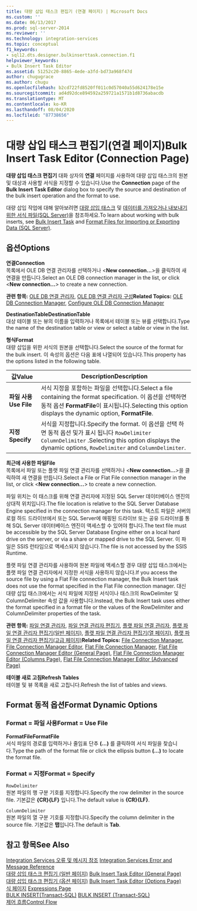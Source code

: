 ```yaml
---
title: 대량 삽입 태스크 편집기 (연결 페이지) | Microsoft Docs
ms.custom: ''
ms.date: 06/13/2017
ms.prod: sql-server-2014
ms.reviewer: ''
ms.technology: integration-services
ms.topic: conceptual
f1_keywords:
- sql12.dts.designer.bulkinserttask.connection.f1
helpviewer_keywords:
- Bulk Insert Task Editor
ms.assetid: 51252c20-8865-4ede-a3fd-bd73a968f47d
author: chugugrace
ms.author: chugu
ms.openlocfilehash: b2cd722fd8520ff011c0d57040a55d624178e15e
ms.sourcegitcommit: ad4d92dce894592a259721a1571b1d8736abacdb
ms.translationtype: MT
ms.contentlocale: ko-KR
ms.lasthandoff: 08/04/2020
ms.locfileid: "87738656"
---
```

# <a name="bulk-insert-task-editor-connection-page"></a><span data-ttu-id="8e648-102">대량 삽입 태스크 편집기(연결 페이지)</span><span class="sxs-lookup"><span data-stu-id="8e648-102">Bulk Insert Task Editor (Connection Page)</span></span>
  <span data-ttu-id="8e648-103">**대량 삽입 태스크 편집기** 대화 상자의 **연결** 페이지를 사용하여 대량 삽입 태스크의 원본 및 대상과 사용할 서식을 지정할 수 있습니다.</span><span class="sxs-lookup"><span data-stu-id="8e648-103">Use the **Connection** page of the **Bulk Insert Task Editor** dialog box to specify the source and destination of the bulk insert operation and the format to use.</span></span>  
  
 <span data-ttu-id="8e648-104">대량 삽입 작업에 대해 알아보려면 [대량 삽입 태스크](control-flow/bulk-insert-task.md) 및 [데이터를 가져오거나 내보내기 위한 서식 파일&#40;SQL Server&#41;](../relational-databases/import-export/format-files-for-importing-or-exporting-data-sql-server.md)을 참조하세요.</span><span class="sxs-lookup"><span data-stu-id="8e648-104">To learn about working with bulk inserts, see [Bulk Insert Task](control-flow/bulk-insert-task.md) and [Format Files for Importing or Exporting Data &#40;SQL Server&#41;](../relational-databases/import-export/format-files-for-importing-or-exporting-data-sql-server.md).</span></span>  
  
## <a name="options"></a><span data-ttu-id="8e648-105">옵션</span><span class="sxs-lookup"><span data-stu-id="8e648-105">Options</span></span>  
 <span data-ttu-id="8e648-106">**연결**</span><span class="sxs-lookup"><span data-stu-id="8e648-106">**Connection**</span></span>  
 <span data-ttu-id="8e648-107">목록에서 OLE DB 연결 관리자를 선택하거나 \<**New connection...**>을 클릭하여 새 연결을 만듭니다.</span><span class="sxs-lookup"><span data-stu-id="8e648-107">Select an OLE DB connection manager in the list, or click \<**New connection...**> to create a new connection.</span></span>  
  
 <span data-ttu-id="8e648-108">**관련 항목:** [OLE DB 연결 관리자](connection-manager/ole-db-connection-manager.md), [OLE DB 연결 관리자 구성](../../2014/integration-services/configure-ole-db-connection-manager.md)</span><span class="sxs-lookup"><span data-stu-id="8e648-108">**Related Topics:** [OLE DB Connection Manager](connection-manager/ole-db-connection-manager.md), [Configure OLE DB Connection Manager](../../2014/integration-services/configure-ole-db-connection-manager.md)</span></span>  
  
 <span data-ttu-id="8e648-109">**DestinationTable**</span><span class="sxs-lookup"><span data-stu-id="8e648-109">**DestinationTable**</span></span>  
 <span data-ttu-id="8e648-110">대상 테이블 또는 뷰의 이름을 입력하거나 목록에서 테이블 또는 뷰를 선택합니다.</span><span class="sxs-lookup"><span data-stu-id="8e648-110">Type the name of the destination table or view or select a table or view in the list.</span></span>  
  
 <span data-ttu-id="8e648-111">**형식**</span><span class="sxs-lookup"><span data-stu-id="8e648-111">**Format**</span></span>  
 <span data-ttu-id="8e648-112">대량 삽입을 위한 서식의 원본을 선택합니다.</span><span class="sxs-lookup"><span data-stu-id="8e648-112">Select the source of the format for the bulk insert.</span></span> <span data-ttu-id="8e648-113">이 속성의 옵션은 다음 표에 나열되어 있습니다.</span><span class="sxs-lookup"><span data-stu-id="8e648-113">This property has the options listed in the following table.</span></span>  
  
|<span data-ttu-id="8e648-114">값</span><span class="sxs-lookup"><span data-stu-id="8e648-114">Value</span></span>|<span data-ttu-id="8e648-115">Description</span><span class="sxs-lookup"><span data-stu-id="8e648-115">Description</span></span>|  
|-----------|-----------------|  
|<span data-ttu-id="8e648-116">**파일 사용**</span><span class="sxs-lookup"><span data-stu-id="8e648-116">**Use File**</span></span>|<span data-ttu-id="8e648-117">서식 지정을 포함하는 파일을 선택합니다.</span><span class="sxs-lookup"><span data-stu-id="8e648-117">Select a file containing the format specification.</span></span> <span data-ttu-id="8e648-118">이 옵션을 선택하면 동적 옵션 **FormatFile**이 표시됩니다.</span><span class="sxs-lookup"><span data-stu-id="8e648-118">Selecting this option displays the dynamic option, **FormatFile**.</span></span>|  
|<span data-ttu-id="8e648-119">**지정**</span><span class="sxs-lookup"><span data-stu-id="8e648-119">**Specify**</span></span>|<span data-ttu-id="8e648-120">서식을 지정합니다.</span><span class="sxs-lookup"><span data-stu-id="8e648-120">Specify the format.</span></span> <span data-ttu-id="8e648-121">이 옵션을 선택 하면 동적 옵션 및가 표시 됩니다 `RowDelimiter` `ColumnDelimiter` .</span><span class="sxs-lookup"><span data-stu-id="8e648-121">Selecting this option displays the dynamic options, `RowDelimiter` and `ColumnDelimiter`.</span></span>|  
  
 <span data-ttu-id="8e648-122">**최근에 사용한 파일**</span><span class="sxs-lookup"><span data-stu-id="8e648-122">**File**</span></span>  
 <span data-ttu-id="8e648-123">목록에서 파일 또는 플랫 파일 연결 관리자를 선택하거나 \<**New connection...**>을 클릭하여 새 연결을 만듭니다.</span><span class="sxs-lookup"><span data-stu-id="8e648-123">Select a File or Flat File connection manager in the list, or click \<**New connection...**> to create a new connection.</span></span>  
  
 <span data-ttu-id="8e648-124">파일 위치는 이 태스크를 위해 연결 관리자에 지정된 SQL Server 데이터베이스 엔진의 상대적 위치입니다.</span><span class="sxs-lookup"><span data-stu-id="8e648-124">The file location is relative to the SQL Server Database Engine specified in the connection manager for this task.</span></span> <span data-ttu-id="8e648-125">텍스트 파일은 서버의 로컬 하드 드라이브에서 또는 SQL Server에 매핑된 드라이브 또는 공유 드라이브를 통해 SQL Server 데이터베이스 엔진이 액세스할 수 있어야 합니다.</span><span class="sxs-lookup"><span data-stu-id="8e648-125">The text file must be accessible by the SQL Server Database Engine either on a local hard drive on the server, or via a share or mapped drive to the SQL Server.</span></span> <span data-ttu-id="8e648-126">이 파일은 SSIS 런타임으로 액세스되지 않습니다.</span><span class="sxs-lookup"><span data-stu-id="8e648-126">The file is not accessed by the SSIS Runtime.</span></span>  
  
 <span data-ttu-id="8e648-127">플랫 파일 연결 관리자를 사용하여 원본 파일에 액세스할 경우 대량 삽입 태스크에서는 플랫 파일 연결 관리자에서 지정한 서식을 사용하지 않습니다.</span><span class="sxs-lookup"><span data-stu-id="8e648-127">If you access the source file by using a Flat File connection manager, the Bulk Insert task does not use the format specified in the Flat File connection manager.</span></span> <span data-ttu-id="8e648-128">대신 대량 삽입 태스크에서는 서식 파일에 지정된 서식이나 태스크의 RowDelimiter 및 ColumnDelimiter 속성 값을 사용합니다.</span><span class="sxs-lookup"><span data-stu-id="8e648-128">Instead, the Bulk Insert task uses either the format specified in a format file or the values of the RowDelimiter and ColumnDelimiter properties of the task.</span></span>  
  
 <span data-ttu-id="8e648-129">**관련 항목:** [파일 연결 관리자](connection-manager/file-connection-manager.md), [파일 연결 관리자 편집기](../../2014/integration-services/file-connection-manager-editor.md), [플랫 파일 연결 관리자](connection-manager/flat-file-connection-manager.md), [플랫 파일 연결 관리자 편집기&#40;일반 페이지&#41;](general-page-of-integration-services-designers-options.md), [플랫 파일 연결 관리자 편집기&#40;열 페이지&#41;](../../2014/integration-services/flat-file-connection-manager-editor-columns-page.md), [플랫 파일 연결 관리자 편집기&#40;고급 페이지&#41;](../../2014/integration-services/flat-file-connection-manager-editor-advanced-page.md)</span><span class="sxs-lookup"><span data-stu-id="8e648-129">**Related Topics:** [File Connection Manager](connection-manager/file-connection-manager.md), [File Connection Manager Editor](../../2014/integration-services/file-connection-manager-editor.md), [Flat File Connection Manager](connection-manager/flat-file-connection-manager.md), [Flat File Connection Manager Editor &#40;General Page&#41;](general-page-of-integration-services-designers-options.md), [Flat File Connection Manager Editor &#40;Columns Page&#41;](../../2014/integration-services/flat-file-connection-manager-editor-columns-page.md), [Flat File Connection Manager Editor &#40;Advanced Page&#41;](../../2014/integration-services/flat-file-connection-manager-editor-advanced-page.md)</span></span>  
  
 <span data-ttu-id="8e648-130">**테이블 새로 고침**</span><span class="sxs-lookup"><span data-stu-id="8e648-130">**Refresh Tables**</span></span>  
 <span data-ttu-id="8e648-131">테이블 및 뷰 목록을 새로 고칩니다.</span><span class="sxs-lookup"><span data-stu-id="8e648-131">Refresh the list of tables and views.</span></span>  
  
## <a name="format-dynamic-options"></a><span data-ttu-id="8e648-132">Format 동적 옵션</span><span class="sxs-lookup"><span data-stu-id="8e648-132">Format Dynamic Options</span></span>  
  
### <a name="format--use-file"></a><span data-ttu-id="8e648-133">Format = 파일 사용</span><span class="sxs-lookup"><span data-stu-id="8e648-133">Format = Use File</span></span>  
 <span data-ttu-id="8e648-134">**FormatFile**</span><span class="sxs-lookup"><span data-stu-id="8e648-134">**FormatFile**</span></span>  
 <span data-ttu-id="8e648-135">서식 파일의 경로를 입력하거나 줄임표 단추 **(...)** 를 클릭하여 서식 파일을 찾습니다.</span><span class="sxs-lookup"><span data-stu-id="8e648-135">Type the path of the format file or click the ellipsis button **(...)** to locate the format file.</span></span>  
  
### <a name="format--specify"></a><span data-ttu-id="8e648-136">Format = 지정</span><span class="sxs-lookup"><span data-stu-id="8e648-136">Format = Specify</span></span>  
 `RowDelimiter`  
 <span data-ttu-id="8e648-137">원본 파일의 행 구분 기호를 지정합니다.</span><span class="sxs-lookup"><span data-stu-id="8e648-137">Specify the row delimiter in the source file.</span></span> <span data-ttu-id="8e648-138">기본값은 **{CR}{LF}** 입니다.</span><span class="sxs-lookup"><span data-stu-id="8e648-138">The default value is **{CR}{LF}**.</span></span>  
  
 `ColumnDelimiter`  
 <span data-ttu-id="8e648-139">원본 파일의 열 구분 기호를 지정합니다.</span><span class="sxs-lookup"><span data-stu-id="8e648-139">Specify the column delimiter in the source file.</span></span> <span data-ttu-id="8e648-140">기본값은 **탭**입니다.</span><span class="sxs-lookup"><span data-stu-id="8e648-140">The default is **Tab**.</span></span>  
  
## <a name="see-also"></a><span data-ttu-id="8e648-141">참고 항목</span><span class="sxs-lookup"><span data-stu-id="8e648-141">See Also</span></span>  
 <span data-ttu-id="8e648-142">[Integration Services 오류 및 메시지 참조](../../2014/integration-services/integration-services-error-and-message-reference.md) </span><span class="sxs-lookup"><span data-stu-id="8e648-142">[Integration Services Error and Message Reference](../../2014/integration-services/integration-services-error-and-message-reference.md) </span></span>  
 <span data-ttu-id="8e648-143">[대량 삽입 태스크 편집기 &#40;일반 페이지&#41;](../../2014/integration-services/bulk-insert-task-editor-general-page.md) </span><span class="sxs-lookup"><span data-stu-id="8e648-143">[Bulk Insert Task Editor &#40;General Page&#41;](../../2014/integration-services/bulk-insert-task-editor-general-page.md) </span></span>  
 <span data-ttu-id="8e648-144">[대량 삽입 태스크 편집기 &#40;옵션 페이지&#41;](../../2014/integration-services/bulk-insert-task-editor-options-page.md) </span><span class="sxs-lookup"><span data-stu-id="8e648-144">[Bulk Insert Task Editor &#40;Options Page&#41;](../../2014/integration-services/bulk-insert-task-editor-options-page.md) </span></span>  
 <span data-ttu-id="8e648-145">[식 페이지](expressions/expressions-page.md) </span><span class="sxs-lookup"><span data-stu-id="8e648-145">[Expressions Page](expressions/expressions-page.md) </span></span>  
 <span data-ttu-id="8e648-146">[BULK INSERT&#40;Transact-SQL&#41;](/sql/t-sql/statements/bulk-insert-transact-sql) </span><span class="sxs-lookup"><span data-stu-id="8e648-146">[BULK INSERT &#40;Transact-SQL&#41;](/sql/t-sql/statements/bulk-insert-transact-sql) </span></span>  
 [<span data-ttu-id="8e648-147">제어 흐름</span><span class="sxs-lookup"><span data-stu-id="8e648-147">Control Flow</span></span>](control-flow/control-flow.md)  
  
  
